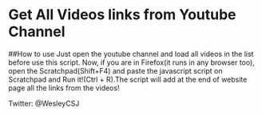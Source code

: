 # Get All Videos links from Youtube Channel

##How to use
Just open the youtube channel and load all videos in the list before use this script.
Now, if you are in Firefox(it runs in any browser too), open the Scratchpad(Shift+F4) and paste the javascript script on Scratchpad and Run it!(Ctrl + R).The script will add at the end of website page all the links from the videos!

Twitter: @WesleyCSJ
